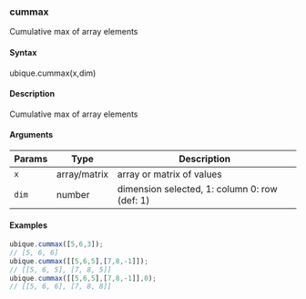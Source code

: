 ### cummax

Cumulative max of array elements


#### Syntax

ubique.cummax(x,dim)


#### Description

Cumulative max of array elements  



#### Arguments

|Params|Type|Description
|---------|----|-----------
|`x` | array/matrix | array or matrix of values
|`dim` | number | dimension selected, 1: column 0: row (def: 1)


#### Examples

```js
ubique.cummax([5,6,3]);
// [5, 6, 6]
ubique.cummax([[5,6,5],[7,8,-1]]);
// [[5, 6, 5], [7, 8, 5]]
ubique.cummax([[5,6,5],[7,8,-1]],0);
// [[5, 6, 6], [7, 8, 8]]
```

